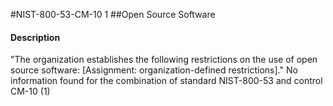 #NIST-800-53-CM-10 1
##Open Source Software
#### Description
"The organization establishes the following restrictions on the use of open source software: [Assignment: organization-defined restrictions]."
No information found for the combination of standard NIST-800-53 and control CM-10 (1)

